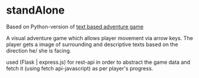 # standAlone

Based on Python-version of [text based adventure game](https://github.com/harshraj22/text_based_adventure_game)

A visual adventure game which allows player movement via arrow keys. The player gets a image of surrounding and descriptive texts based on the direction he/ she is facing.

used (Flask | express.js) for rest-api in order to abstract the game data and fetch it (using fetch api-javascript) as per player's progress.

